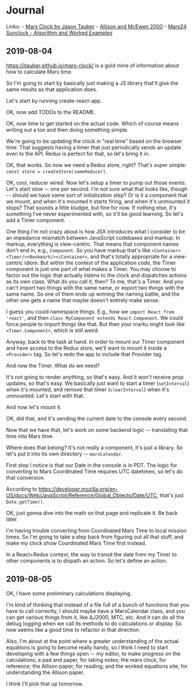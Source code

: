# Journal

Links:
    - [Mars Clock by Jason Tauber](https://jtauber.github.io/mars-clock/)
    - [Allison and McEwen 2000](https://pubs.giss.nasa.gov/abs/al05000n.html)
    - [Mars24 Sunclock - Algorithm and Worked Examples](https://www.giss.nasa.gov/tools/mars24/help/algorithm.html)

## 2019-08-04

<https://jtauber.github.io/mars-clock/> is a gold mine of information about how to calculate Mars time.

So I'm going to start by basically just making a JS library that'll give the same results as that application does.

Let's start by running create-react-app.

OK, now add TODOs to the README.

OK, now time to get started on the actual code. Which of course means writing out a ton and then doing something simple.

We're going to be updating the clock in "real time" based on the browser time. That suggests having a timer that just
periodically sends an update even  to the API. Redux is perfect for that, so let's bring it in.

OK, that works. So now we need a Redux store, right? That's super simple: `const store = createStore(someReducer)`.

OK, cool, reducer wired. Now let's setup a timer to pump out those events. Let's start slow -- one per second. I'm not
sure what that looks like, though -- should we have some sort of initialization step? Or is it a component that we
mount, and when it's mounted it starts firing, and when it's unmounted it stops? That sounds a little kludgie, but fine
for now. If nothing else, it's something I've never experimented with, so it'll be good learning. So let's add a Timer
component.

One thing I'm not crazy about is how JSX introduces what I consider to be an impedance mismatch between JavaScript
codebases and markup. In markup, everything is view-centric. That means that component names don't end in, e.g.,
`Component`. So you have markup that's like `<Container><Timer/><Bookmark/></Container>`, and that's totally appropriate
for a view-centric idiom. But within the context of the application code, the Timer component is just one part of what
makes a Timer. You may choose to factor out the logic that actually listens to the clock and dispatches actions as its
own class. What do you call it, then? To me, that's a Timer. And you can't import two things with the same name, or
export two things with the same name. So one of them ends up winning the naming battle, and the other one gets a name
that maybe doesn't entirely make sense.

I guess you could namespace things. E.g., how we `import React from 'react'`, and then `class MyComponent extends
React.Component`. We could force people to import things like that. But then your marku  might look like
`<Timer.Component>`, which is still weird.

Anyway, back to the task at hand. In order to mount our Timer component and have access to the Redux store, we'll want
to mount it inside a `<Provider>` tag. So let's redo the app to include that Provider tag.

And now the Timer. What do we need?

It's not going to render anything, so that's easy. And it won't receive prop updates, so that's easy. We basically just
want to start a timer (`setInterval`) when it's mounted, and remove that timer (`clearInterval`) when it's unmounted.
Let's start with that.

And now let's mount it.

OK, did that, and it's sending the current date to the console every second.

Now that we have that, let's work on some backend logic -- translating that time into Mars time.

Where does that belong? It's not really a component, it's just a library. So let's put it into its own directory --
`marsCalendar`.

First step I notice is that our Date in the console is in PDT. The logic for converting to Mars Coordinated Time
requires UTC datetimes, so let's do that conversion.

According to <https://developer.mozilla.org/en-US/docs/Web/JavaScript/Reference/Global_Objects/Date/UTC>, that's just
`Date.getTime()`.

OK, just gonna dive into the math on that page and replicate it. Be back later.

I'm having trouble converting from Coordinated Mars Time to local mission times. So I'm going to take a step back from
figuring out all that stuff, and make my clock show Coordinated Mars Time first instead.

In a React+Redux context, the way to transit the date from my Timer to other components is to dispath an action. So
let's define an action.

## 2019-08-05

OK, I have some preliminary calculations displaying.

I'm kind of thinking that instead of a file full of a bunch of functions that you have to call correctly, I should maybe
have a MarsCalendar class, and you can get various things from it, like ∆J2000, MTC, etc. And it can do all the debug
logging when we call its methods to do calculations or display. So now seems like a good time to refactor in that
direction.

Also, I'm about at the point where a greater understanding of the actual equations is going to become really handy, so I
think I need to start developing with a few things open -- my editor, to make progress on the calculations; a pad and
paper, for taking notes; the mars clock, for reference; the Allison paper, for reading; and the worked equations site,
for understanding the Allison paper.

I think I'll pick that up tomorrow.

